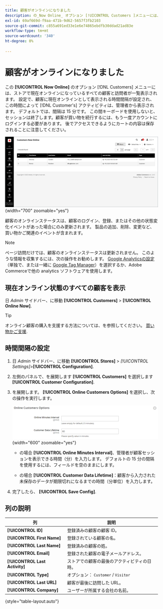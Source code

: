 ```yaml
---
title: 顧客がオンラインになりました
description: の_Now Online_ オプション [!UICONTROL Customers ]メニューには、ストアで現在オンラインになっているすべての顧客と訪問者が一覧表示されます。
exl-id: 69af669d-f9aa-471b-9d62-5657f3fb2103
source-git-commit: c855a691ed33e1e6e74865ebdfb30ddad21ad83e
workflow-type: tm+mt
source-wordcount: '340'
ht-degree: 0%

---
```


# 顧客がオンラインになりました

この **[!UICONTROL Now Online]** のオプション [!DNL Customers] メニューには、ストアで現在オンラインになっているすべての顧客と訪問者が一覧表示されます。 設定で、顧客に現在オンラインとして表示される時間間隔が設定され、この時間によって [!DNL Customer's] アクティビティは、管理者から表示されます。 デフォルトでは、間隔は 15 分です。 この間キーボードを使用しないと、セッションは終了します。顧客が買い物を続行するには、もう一度アカウントにログインする必要があります。 後でアクセスできるようにカートの内容は保存されることに注意してください。

![オンライン顧客](assets/customers-now-online.png){width="700" zoomable="yes"}

顧客のオンラインステータスは、顧客のログイン、登録、またはその他の状態変化イベントがあった場合にのみ更新されます。 製品の追加、削除、変更など、買い物かご関連のイベントが含まれます。

>[!NOTE]
>
>ページ訪問だけでは、顧客のオンラインステータスは更新されません。 このような情報を収集するには、次の操作をお勧めします。 [Google Analyticsの設定](../merchandising-promotions/google-analytics.md) （単独で、または一緒に [Google Tag Manager](../merchandising-promotions/google-tag-manager.md)）を選択するか、Adobe Commerceで他の analytics ソフトウェアを使用します。

## 現在オンライン状態のすべての顧客を表示

日 _Admin_ サイドバー、に移動 **[!UICONTROL Customers]** > **[!UICONTROL Online Now]**.

>[!TIP]
>
>オンライン顧客の購入を支援する方法については、を参照してください。 [買い物かご支援](../stores-purchase/introduction.md#shopping-assistance).

## 時間間隔の設定

1. 日 _Admin_ サイドバー、に移動 **[!UICONTROL Stores]** > _[!UICONTROL Settings]_>**[!UICONTROL Configuration]**.

1. 左側のパネルで、を展開します **[!UICONTROL Customers]** を選択します **[!UICONTROL Customer Configuration]**.

1. を展開します。 **[!UICONTROL Online Customers Options]** を選択し、次の操作を実行します。

   ![オンライン顧客オプション](../configuration-reference/customers/assets/customer-configuration-online-customers-options.png){width="600" zoomable="yes"}

   - の場合 **[!UICONTROL Online Minutes Interval]**、管理者が顧客セッションを表示できる時間（分）を入力します。 デフォルトの 15 分の間隔を使用するには、フィールドを空のままにします。

   - の場合 **[!UICONTROL Customer Data Lifetime]**：顧客から入力された未保存のデータが期限切れになるまでの時間（分単位）を入力します。

1. 完了したら、 **[!UICONTROL Save Config]**.

## 列の説明

| 列 | 説明 |
| --- | --- |
| **[!UICONTROL ID]** | 登録済みの顧客の顧客 ID。 |
| **[!UICONTROL First Name]** | 登録されている顧客の名。 |
| **[!UICONTROL Last Name]** | 登録済みの顧客の姓。 |
| **[!UICONTROL Email]** | 登録された顧客の電子メールアドレス。 |
| **[!UICONTROL Last Activity]** | ストアでの顧客の最後のアクティビティの日時。 |
| **[!UICONTROL Type]** | オプション： `Customer` / `Visitor` |
| **[!UICONTROL Last URL]** | 顧客が最後に訪問した URL。 |
| **[!UICONTROL Company]** | ユーザーが所属する会社の名前。 |

{style="table-layout:auto"}
